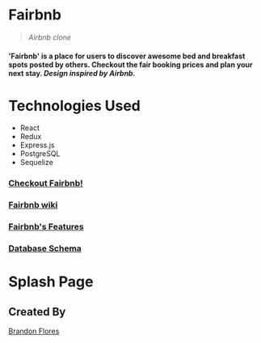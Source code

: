 # Fairbnb

> *Airbnb clone*

#### 'Fairbnb' is a place for users to discover awesome bed and breakfast spots posted by others. Checkout the fair booking prices and plan your next stay. *Design inspired by Airbnb.* 

# Technologies Used
- React
- Redux
- Express.js
- PostgreSQL
- Sequelize

### [Checkout Fairbnb!](https://bflores-fairbnb.herokuapp.com/)
### [Fairbnb wiki](https://github.com/brandonflores647/Fairbnb/wiki)
### [Fairbnb's Features](https://github.com/brandonflores647/Fairbnb/wiki/Features)
### [Database Schema](https://github.com/brandonflores647/Fairbnb/wiki/Database-Schema)

# Splash Page

## Created By
[Brandon Flores](https://github.com/brandonflores647)
